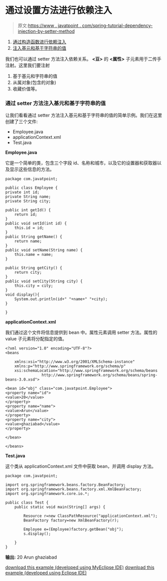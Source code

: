 # 通过设置方法进行依赖注入

> 原文:[https://www . javatpoint . com/spring-tutorial-dependency-injection-by-setter-method](https://www.javatpoint.com/spring-tutorial-dependency-injection-by-setter-method)

1.  [通过构造函数进行依赖注入](#)
2.  [注入基元和基于字符串的值](#ips)

我们也可以通过 setter 方法注入依赖关系。 **<豆>** 的 **<属性>** 子元素用于二传手注射。这里我们要注射

1.  基于基元和字符串的值
2.  从属对象(包含的对象)
3.  收藏价值等。

### 通过 setter 方法注入基元和基于字符串的值

让我们看看通过 setter 方法注入基元和基于字符串的值的简单示例。我们在这里创建了三个文件:

*   Employee.java
*   applicationContext.xml
*   Test.java

**Employee.java**

它是一个简单的类，包含三个字段 id、名称和城市，以及它的设置器和获取器以及显示这些信息的方法。

```
package com.javatpoint;

public class Employee {
private int id;
private String name;
private String city;

public int getId() {
	return id;
}
public void setId(int id) {
	this.id = id;
}
public String getName() {
	return name;
}
public void setName(String name) {
	this.name = name;
}

public String getCity() {
	return city;
}
public void setCity(String city) {
	this.city = city;
}
void display(){
	System.out.println(id+" "+name+" "+city);
}

}

```

**applicationContext.xml**

我们通过这个文件将信息提供到 bean 中。属性元素调用 setter 方法。属性的 value 子元素将分配指定的值。

```
<?xml version="1.0" encoding="UTF-8"?>
<beans

	xmlns:xsi="http://www.w3.org/2001/XMLSchema-instance"
	xmlns:p="http://www.springframework.org/schema/p"
	xsi:schemaLocation="http://www.springframework.org/schema/beans
                http://www.springframework.org/schema/beans/spring-beans-3.0.xsd">

<bean id="obj" class="com.javatpoint.Employee">
<property name="id">
<value>20</value>
</property>
<property name="name">
<value>Arun</value>
</property>
<property name="city">
<value>ghaziabad</value>
</property>

</bean>

</beans>

```

**Test.java**

这个类从 applicationContext.xml 文件中获取 bean，并调用 display 方法。

```
package com.javatpoint;

import org.springframework.beans.factory.BeanFactory;
import org.springframework.beans.factory.xml.XmlBeanFactory;
import org.springframework.core.io.*;

public class Test {
	public static void main(String[] args) {

		Resource r=new ClassPathResource("applicationContext.xml");
		BeanFactory factory=new XmlBeanFactory(r);

		Employee e=(Employee)factory.getBean("obj");
		s.display();

	}
}

```

**输出:** 20 Arun ghaziabad

[download this example (developed using MyEclipse IDE)](https://static.javatpoint.com/src/sp/disetter1.zip)
[download this example (developed using Eclipse IDE)](https://static.javatpoint.com/src/sp/eclipse/disetter1.zip)